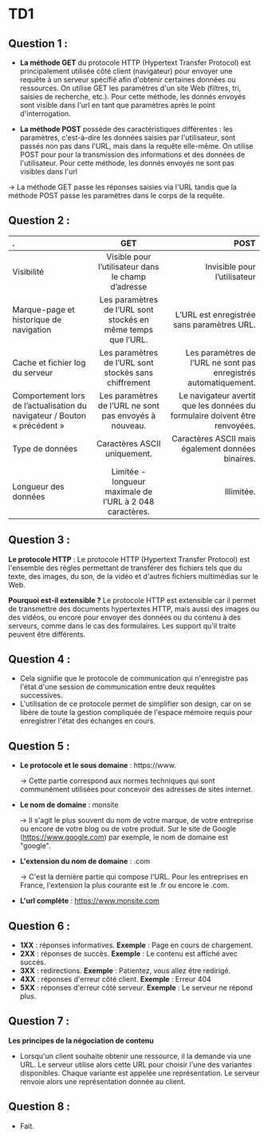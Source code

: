# TD1

## Question 1 : 

- **La méthode GET** du protocole HTTP (Hypertext Transfer Protocol) est principalement utilisée côté client (navigateur) pour envoyer une requête à un serveur spécifié afin d'obtenir certaines données ou ressources. On utilise GET les paramètres d'un site Web (filtres, tri, saisies de recherche, etc.). Pour cette méthode, les donnés envoyés sont visible dans l'url en tant que paramètres après le point d'interrogation.
  
- **La méthode POST** possède des caractéristiques différentes : les paramètres, c'est-à-dire les données saisies par l'utilisateur, sont passés non pas dans l'URL, mais dans la requête elle-même. On utilise POST pour pour la transmission des informations et des données de l'utilisateur. Pour cette méthode, les donnés envoyés ne sont pas visibles dans l'url

-> La méthode GET passe les réponses saisies via l'URL tandis que la méthode POST passe les paramètres dans le corps de la requête.

## Question 2 : 

| .  | GET          | POST |
| :--------------- |:---------------:| -----:|
| Visibilité		  |   Visible pour l’utilisateur dans le champ d’adresse	        |  Invisible pour l’utilisateur |
| Marque-page et historique de navigation	  |   Les paramètres de l’URL sont stockés en même temps que l’URL.	        |  L’URL est enregistrée sans paramètres URL.|
| Cache et fichier log du serveur	  | Les paramètres de l’URL sont stockés sans chiffrement             |   Les paramètres de l’URL ne sont pas enregistrés automatiquement.|
| Comportement lors de l’actualisation du navigateur / Bouton « précédent »  | Les paramètres de l’URL ne sont pas envoyés à nouveau.         |    Le navigateur avertit que les données du formulaire doivent être renvoyées.|
| Type de données	  | Caractères ASCII uniquement.	          |    Caractères ASCII mais également données binaires. |
| Longueur des données	  | 	Limitée - longueur maximale de l’URL à 2 048 caractères.          |   	Illimitée.|

## Question 3 :

**Le protocole HTTP** : Le protocole HTTP (Hypertext Transfer Protocol) est l'ensemble des règles permettant de transférer des fichiers tels que du texte, des images, du son, de la vidéo et d'autres fichiers multimédias sur le Web. 

**Pourquoi est-il extensible ?** Le protocole HTTP est extensible car il permet de transmettre des documents hypertextes HTTP, mais aussi des images ou des vidéos, ou encore pour envoyer des données ou du contenu à des serveurs, comme dans le cas des formulaires. Les support qu'il traite peuvent être différents.

## Question 4 : 

- Cela signiifie que le protocole de communication qui n'enregistre pas l'état d'une session de communication entre deux requêtes successives.
- L'utilisation de ce protocole permet de simplifier son design, car on se libère de toute la gestion compliquée de l'espace mémoire requis pour enregistrer l'état des échanges en cours.

## Question 5 : 

- **Le protocole et le sous domaine** : https://www.

  -> Cette partie correspond aux normes techniques qui sont communément utilisées pour concevoir des adresses de sites internet.
  
- **Le nom de domaine** : monsite

  -> Il s'agit le plus souvent du nom de votre marque, de votre entreprise ou encore de votre blog ou de votre produit. Sur le site de Google (https://www.google.com) par exemple, le nom de domaine est "google".

- **L'extension du nom de domaine** : .com

  -> C'est la dernière partie qui compose l'URL. Pour les entreprises en France, l'extension la plus courante est le .fr ou encore le .com.
- **L'url complète** : https://www.monsite.com


## Question 6 : 

- **1XX** : réponses informatives. __Exemple__ : Page en cours de chargement.
- **2XX** : réponses de succès. __Exemple__ : Le contenu est affiché avec succés.
- **3XX** : redirections. __Exemple__ : Patientez, vous allez être redirigé.
- **4XX** : réponses d'erreur côté client. __Exemple__ : Erreur 404
- **5XX** : réponses d'erreur côté serveur. __Exemple__ : Le serveur ne répond plus.


## Question 7 : 

**Les principes de la négociation de contenu**

- Lorsqu'un client souhaite obtenir une ressource, il la demande via une URL. Le serveur utilise alors cette URL pour choisir l'une des variantes disponibles. Chaque variante est appelée une représentation. Le serveur renvoie alors une représentation donnée au client.

## Question 8 :

- Fait.
